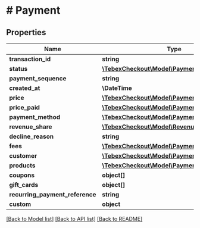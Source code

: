 # # Payment

## Properties

Name | Type | Description | Notes
------------ | ------------- | ------------- | -------------
**transaction_id** | **string** |  | [optional]
**status** | [**\TebexCheckout\Model\PaymentStatus**](PaymentStatus.md) |  | [optional]
**payment_sequence** | **string** |  | [optional]
**created_at** | **\DateTime** |  | [optional]
**price** | [**\TebexCheckout\Model\PaymentPrice**](PaymentPrice.md) |  | [optional]
**price_paid** | [**\TebexCheckout\Model\PaymentPrice**](PaymentPrice.md) |  | [optional]
**payment_method** | [**\TebexCheckout\Model\PaymentPaymentMethod**](PaymentPaymentMethod.md) |  | [optional]
**revenue_share** | [**\TebexCheckout\Model\RevenueShare[]**](RevenueShare.md) |  | [optional]
**decline_reason** | **string** |  | [optional]
**fees** | [**\TebexCheckout\Model\PaymentFees**](PaymentFees.md) |  | [optional]
**customer** | [**\TebexCheckout\Model\PaymentCustomer**](PaymentCustomer.md) |  | [optional]
**products** | [**\TebexCheckout\Model\PaymentProductsInner[]**](PaymentProductsInner.md) |  | [optional]
**coupons** | **object[]** |  | [optional]
**gift_cards** | **object[]** |  | [optional]
**recurring_payment_reference** | **string** |  | [optional]
**custom** | **object** |  | [optional]

[[Back to Model list]](../../README.md#models) [[Back to API list]](../../README.md#endpoints) [[Back to README]](../../README.md)
